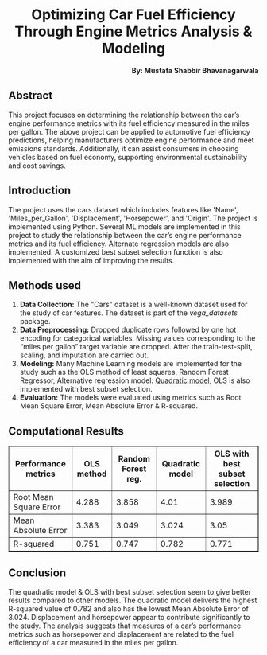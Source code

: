 <h1 align="center">Optimizing Car Fuel Efficiency Through Engine Metrics Analysis & Modeling</h1>

<p align="right"><b>By: Mustafa Shabbir Bhavanagarwala</b></p>

## Abstract
<p>This project focuses on determining the relationship between the car’s engine performance metrics with its fuel efficiency measured in the miles per gallon. The above project can be applied to automotive fuel efficiency predictions, helping manufacturers optimize engine performance and meet emissions standards. Additionally, it can assist consumers in choosing vehicles based on fuel economy, supporting environmental sustainability and cost savings.</p>

## Introduction
<p>The project uses the cars dataset which includes features like 'Name', 'Miles_per_Gallon', 'Displacement', 'Horsepower',  and 'Origin'. The project is implemented using Python. Several ML models are implemented in this project to study the relationship between the car’s engine performance metrics and its fuel efficiency. Alternate regression models are also implemented. A customized best subset selection function is also implemented with the aim of improving the results.</p>

## Methods used
<ol>
  <li>
    <strong>Data Collection:</strong> The "Cars" dataset is a well-known dataset used for the study of car features. The dataset is part of the <i>vega_datasets</i> package.
  </li>
  <li>
    <strong>Data Preprocessing:</strong> Dropped duplicate rows followed by one hot encoding for categorical variables. Missing values corresponding to the “miles per gallon” target variable are dropped. After the train-test-split, scaling, and imputation are carried out.
  </li>
  <li>
    <strong>Modeling:</strong> Many Machine Learning models are implemented for the study such as the OLS method of least squares, Random Forest Regressor, Alternative regression model: <u>Quadratic model</u>, OLS is also implemented with best subset selection.
  </li>
  <li>
    <strong>Evaluation:</strong> The models were evaluated using metrics such as Root Mean Square Error, Mean Absolute Error & R-squared.
  </li>
</ol>

## Computational Results

<table border="1" cellpadding="5" cellspacing="0">
  <tr>
    <th>Performance metrics</th>
    <th>OLS method</th>
    <th>Random Forest reg.</th>
    <th>Quadratic model</th>
    <th>OLS with best subset selection</th>
  </tr>
  <tr>
    <td>Root Mean Square Error</td>
    <td>4.288</td>
    <td>3.858</td>
    <td>4.01</td>
    <td>3.989</td>
  </tr>
  <tr>
    <td>Mean Absolute Error</td>
    <td>3.383</td>
    <td>3.049</td>
    <td>3.024</td>
    <td>3.05</td>
  </tr>
  <tr>
    <td>R-squared</td>
    <td>0.751</td>
    <td>0.747</td>
    <td>0.782</td>
    <td>0.771</td>
  </tr>
</table>


## Conclusion
<p>The quadratic model & OLS with best subset selection seem to give better results compared to other models. The quadratic model delivers the highest R-squared value of 0.782 and also has the lowest Mean Absolute Error of 3.024. Displacement and horsepower appear to contribute significantly to the study. The analysis suggests that measures of a car’s performance metrics such as horsepower and displacement are related to the fuel efficiency of a car measured in the miles per gallon. </p>



